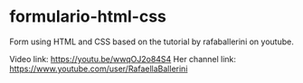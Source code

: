 # formulario-html-css
Form using HTML and CSS based on the tutorial by rafaballerini on youtube.

Video link: https://youtu.be/wwqOJ2o84S4
Her channel link: https://www.youtube.com/user/RafaellaBallerini
